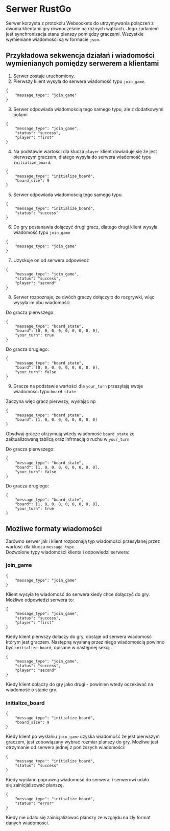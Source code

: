 # Serwer RustGo

Serwer korzysta z protokołu Websockets do utrzymywania połączeń z dwoma klientami gry równocześnie na różnych wątkach. Jego zadaniem jest synchronizacja stanu planszy pomiędzy graczami. Wszystkie wymieniane wiadomości są w formacie `json`.


## Przykładowa sekwencja działań i wiadomości wymienianych pomiędzy serwerem a klientami

1. Serwer zostaje uruchomiony.
2. Pierwszy klient wysyła do serwera wiadomość typu `join_game`.

```
{
    "message_type": "join_game"
}
```

3. Serwer odpowiada wiadomością tego samego typu, ale z dodatkowymi polami

```
{
    "message_type": "join_game",
    "status": "success",
    "player": "first"
}
```

4. Na podstawie wartości dla klucza `player` klient dowiaduje się że jest pierwszym graczem, dlatego wysyła do serwera wiadomość typu `initialize_board`.

```
{
    "message_type": "initialize_board",
    "board_size": 9
}
```

5. Serwer odpowiada wiadomością tego samego typu.

```
{
    "message_type": "initialize_board",
    "status": "success"
}
```

6. Do gry postanawia dołączyć drugi gracz, dlatego drugi klient wysyła wiadomość typu `join_game`

```
{
    "message_type": "join_game"
}
```

7. Uzyskuje on od serwera odpowiedź

```
{
    "message_type": "join_game",
    "status": "success",
    "player": "second"
}
```

8. Serwer rozpoznaje, że dwóch graczy dołączyło do rozgrywki, więc wysyła im obu wiadomość:

Do gracza pierwszego:
```
{
    "message_type": "board_state",
    "board": [0, 0, 0, 0, 0, 0, 0, 0, 0],
    "your_turn": true
}
```

Do gracza drugiego:
```
{
    "message_type": "board_state",
    "board": [0, 0, 0, 0, 0, 0, 0, 0, 0],
    "your_turn": false
}
```

9. Gracze na podstawie wartości dla `your_turn` przesyłają swoje wiadomości typu `board_state`

Zaczyna więc gracz pierwszy, wysłając np
```
{
    "message_type": "board_state",
    "board": [1, 0, 0, 0, 0, 0, 0, 0, 0]
}
```

Obydwaj gracze otrzymują wtedy wiadomość `board_state` ze zaktualizowaną tablicą oraz infrmacją o ruchu w `your_turn`

Do gracza pierwszego:
```
{
    "message_type": "board_state",
    "board": [1, 0, 0, 0, 0, 0, 0, 0, 0],
    "your_turn": false
}
```

Do gracza drugiego:
```
{
    "message_type": "board_state",
    "board": [1, 0, 0, 0, 0, 0, 0, 0, 0],
    "your_turn": true
}
```


## Możliwe formaty wiadomości

Zarówno serwer jak i klient rozpoznają typ wiadomości przesyłanej przez wartość dla klucza `message_type`.  
Dozwolone typy wiadomości klienta i odpowiedzi serwera:

### join_game

```
{
    "message_type": "join_game"
}
```

Klient wysyła tę wiadomość do serwera kiedy chce dołączyć do gry. Możliwe odpowiedzi serwera to:

```
{
    "message_type": "join_game",
    "status": "success",
    "player": "first"
}
```

Kiedy klient pierwszy dołaczy do gry, dostaje od serwera wiadomość którym jest graczem. Następną wysłaną przez niego wiadomością powinno być `initialize_board`, opisane w następnej sekcji.

```
{
    "message_type": "join_game",
    "status": "success",
    "player": "second"
}
```

Kiedy klient dołączy do gry jako drugi - powinien wtedy oczekiwać na wiadomość o stanie gry.


### initialize_board

```
{
    "message_type": "initialize_board",
    "board_size": 9
}
```

Kiedy klient po wysłaniu `join_game` uzyska wiadomość że jest pierwszym graczem, jest zobowiązany wybrać rozmiar planszy do gry. Możliwe jest otrzymanie od serwera jednej z poniższych wiadomości:

```
{
    "message_type": "initialize_board",
    "status": "success"
}
```

Kiedy wysłano poprawną wiadomość do serwera, i serwerowi udało się zainicjalizować planszę.

```
{
    "message_type": "initialize_board",
    "status": "error"
}
```

Kiedy nie udało się zainicjalizować planszy ze względu na zły format danych wiadomości.

